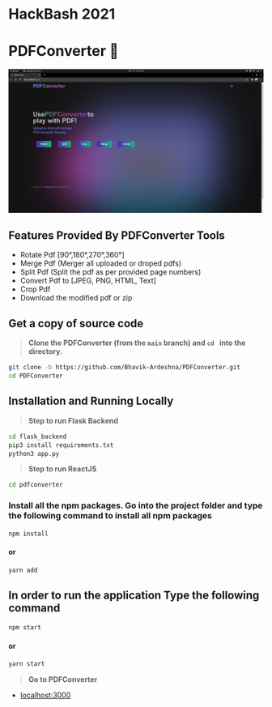 # HackBash 2021
# PDFConverter 👋
<img src="https://github.com/Bhavik-Ardeshna/PDFConverter/blob/main/assests/home.png" >
<br />

## Features Provided By PDFConverter Tools

- Rotate Pdf [90&#176;,180&#176;,270&#176;,360&#176;]
- Merge Pdf (Merger all uploaded or droped pdfs)
- Split Pdf (Split the pdf as per provided page numbers)
- Convert Pdf to [JPEG, PNG, HTML, Text]
- Crop Pdf
- Download the modified pdf or zip

## Get a copy of source code

> **Clone the PDFConverter (from the `main` branch) and `cd ` into the directory.**

```sh
git clone -b https://github.com/Bhavik-Ardeshna/PDFConverter.git
cd PDFConverter
```

## Installation and Running Locally

> **Step to run Flask Backend**

```sh
cd flask_backend
pip3 install requirements.txt
python3 app.py
```

> **Step to run ReactJS**

```sh
cd pdfconverter
```

### Install all the npm packages. Go into the project folder and type the following command to install all npm packages

```bash
npm install
```

#### or

```bash
yarn add
```

## In order to run the application Type the following command

```bash
npm start
```

#### or

```bash
yarn start
```

> **Go to PDFConverter**

- [localhost:3000](https://localhost:3000)
